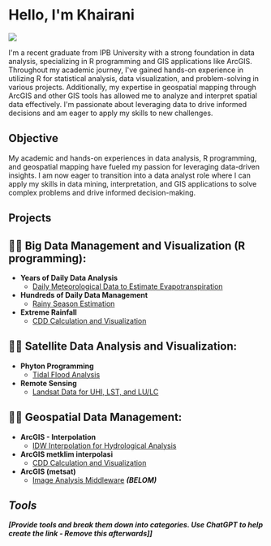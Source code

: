 # Hello, I'm Khairani
<a href="https://www.linkedin.com/in/khairani-kna-a650b5208/"><img src="https://img.shields.io/badge/-LinkedIn-0072b1?&style=for-the-badge&logo=linkedin&logoColor=white" /></a>

I'm a recent graduate from IPB University with a strong foundation in data analysis, specializing in R programming and GIS applications like ArcGIS. Throughout my academic journey, I've gained hands-on experience in utilizing R for statistical analysis, data visualization, and problem-solving in various projects. Additionally, my expertise in geospatial mapping through ArcGIS and other GIS tools has allowed me to analyze and interpret spatial data effectively. I'm passionate about leveraging data to drive informed decisions and am eager to apply my skills to new challenges.

## Objective

My academic and hands-on experiences in data analysis, R programming, and geospatial mapping have fueled my passion for leveraging data-driven insights. I am now eager to transition into a data analyst role where I can apply my skills in data mining, interpretation, and GIS applications to solve complex problems and drive informed decision-making.

## Projects

<h2>👨‍💻 Big Data Management and Visualization (R programming):</h2>

- <b>Years of Daily Data Analysis</b>
  - [Daily Meteorological Data to Estimate Evapotranspiration](https://github.com/khairaniai/Meteorology-for-Evapotranspiration)
- <b>Hundreds of Daily Data Management</b>
  - [Rainy Season Estimation](https://github.com/khairaniai/Estimating-the-Onset-and-Cessation-of-the-Rainy-Season)
- <b>Extreme Rainfall</b>
  - [CDD Calculation and Visualization](https://github.com/khairaniai/CDD-ExtremeRainfall)
  

<h2>👨‍💻 Satellite Data Analysis and Visualization:</h2>

- <b>Phyton Programming</b>
  - [Tidal Flood Analysis](https://github.com/khairaniai/Wind-and-Humidity-Plotting-phyton)
- <b>Remote Sensing</b>
  - [Landsat Data for UHI, LST, and LU/LC](https://github.com/khairaniai/UHI-LST-LU-LC)


<h2>👨‍💻 Geospatial Data Management:</h2>

- <b> ArcGIS - Interpolation</b>
  - [IDW Interpolation for Hydrological Analysis](https://github.com/khairaniai/ArcGIS-IDW-interpolation)
- <b>ArcGIS metklim interpolasi</b>
  - [CDD Calculation and Visualization](https://github.com/khairaniai/CDD-ExtremeRainfall)
- <b>ArcGIS (metsat)</b>
  - [Image Analysis Middleware](https://github.com/joshmadakor1/4chan-Image-Analysis-Middleware-C964) <b><i>(BELOM)

## Tools
[Provide tools and break them down into categories. Use ChatGPT to help create the link - Remove this afterwards]]
